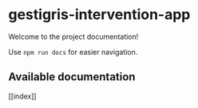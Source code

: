 # gestigris-intervention-app

Welcome to the project documentation!

Use `npm run docs` for easier navigation.

## Available documentation

[[index]]
